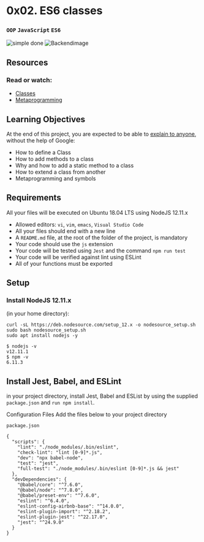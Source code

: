 # 0x02. ES6 classes
### `OOP` `JavaScript` `ES6`

![simple done](https://s3.amazonaws.com/alx-intranet.hbtn.io/uploads/medias/2019/12/817248fb77fb5c2cef3f.jpeg?X-Amz-Algorithm=AWS4-HMAC-SHA256&X-Amz-Credential=AKIARDDGGGOUSBVO6H7D%2F20240425%2Fus-east-1%2Fs3%2Faws4_request&X-Amz-Date=20240425T200028Z&X-Amz-Expires=86400&X-Amz-SignedHeaders=host&X-Amz-Signature=565f99552aa86e6ba8a8646647670349b5a7d95b9e4b92b70b200782d2e83711)
![Backendimage](https://camo.githubusercontent.com/dbfe34e5b2e54e879ded6b7b803a74fcf5ba51ec8ab6ac0481e59b7c7cb82597/68747470733a2f2f6d65646961322e67697068792e636f6d2f6d656469612f76312e59326c6b505463354d4749334e6a4578655863334d485a315a444235634445785a545671643355355a585a78617a6b3364484e6e5a4756785a445a754d6e68684d6d6c3259795a6c634431324d56396e61575a7a58334e6c59584a6a61435a6a6444316e2f516e37346f5079614b5942705657644137742f3230302e77656270)

## Resources
### Read or watch:

* [Classes](https://intranet.alxswe.com/rltoken/ke2dSL31JbpAUBW0qWE9WA)
* [Metaprogramming](https://intranet.alxswe.com/rltoken/6OgF5QGbYclp_cwATfq-0g)

## Learning Objectives
At the end of this project, you are expected to be able to [explain to anyone](https://intranet.alxswe.com/rltoken/Z4xW7_BFaRcrHxfDySjKuQ), without the help of Google:

* How to define a Class
* How to add methods to a class
* Why and how to add a static method to a class
* How to extend a class from another
* Metaprogramming and symbols

## Requirements
All your files will be executed on Ubuntu 18.04 LTS using NodeJS 12.11.x
* Allowed editors: `vi`, `vim`, `emacs`, `Visual Studio Code`
* All your files should end with a new line
* A `README.md` file, at the root of the folder of the project, is mandatory
* Your code should use the `js` extension
* Your code will be tested using `Jest` and the command `npm run test`
* Your code will be verified against lint using ESLint
* All of your functions must be exported

## Setup
### Install NodeJS 12.11.x
(in your home directory):

```
curl -sL https://deb.nodesource.com/setup_12.x -o nodesource_setup.sh
sudo bash nodesource_setup.sh
sudo apt install nodejs -y
```
```
$ nodejs -v
v12.11.1
$ npm -v
6.11.3

```
## Install Jest, Babel, and ESLint
in your project directory, install Jest, Babel and ESList by using the supplied `package.json` and `run npm install`.

Configuration Files
Add the files below to your project directory

`package.json`
```
{
  "scripts": {
    "lint": "./node_modules/.bin/eslint",
    "check-lint": "lint [0-9]*.js",
    "dev": "npx babel-node",
    "test": "jest",
    "full-test": "./node_modules/.bin/eslint [0-9]*.js && jest"
  },
  "devDependencies": {
    "@babel/core": "^7.6.0",
    "@babel/node": "^7.8.0",
    "@babel/preset-env": "^7.6.0",
    "eslint": "^6.4.0",
    "eslint-config-airbnb-base": "^14.0.0",
    "eslint-plugin-import": "^2.18.2",
    "eslint-plugin-jest": "^22.17.0",
    "jest": "^24.9.0"
  }
}
```
